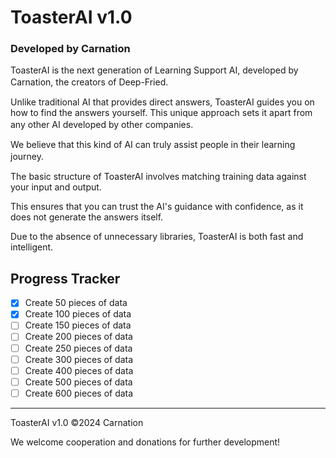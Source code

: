 # ToasterAI v1.0
### Developed by Carnation

ToasterAI is the next generation of Learning Support AI, developed by Carnation, the creators of Deep-Fried. 　


Unlike traditional AI that provides direct answers, ToasterAI guides you on how to find the answers yourself. This unique approach sets it apart from any other AI developed by other companies.　　

We believe that this kind of AI can truly assist people in their learning journey. 　　

The basic structure of ToasterAI involves matching training data against your input and output.

This ensures that you can trust the AI's guidance with confidence, as it does not generate the answers itself.

Due to the absence of unnecessary libraries, ToasterAI is both fast and intelligent. 

## Progress Tracker
- [x] Create 50 pieces of data
- [x] Create 100 pieces of data
- [ ] Create 150 pieces of data
- [ ] Create 200 pieces of data
- [ ] Create 250 pieces of data
- [ ] Create 300 pieces of data
- [ ] Create 400 pieces of data
- [ ] Create 500 pieces of data
- [ ] Create 600 pieces of data

__________________
ToasterAI v1.0
©2024 Carnation

We welcome cooperation and donations for further development! 
